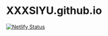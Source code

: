 # XXXSIYU.github.io
[![Netlify Status](https://api.netlify.com/api/v1/badges/8089dc7b-4f17-4dba-bbde-66c83f3c7cb6/deploy-status)](https://app.netlify.com/sites/courageous-sfogliatella-fc0cbb/deploys)
